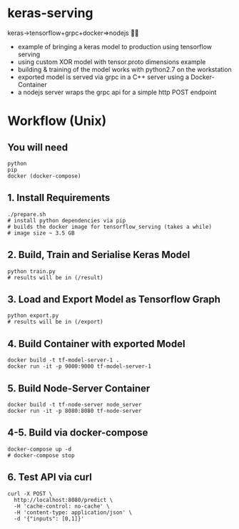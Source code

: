 # keras-serving

keras->tensorflow+grpc+docker=>nodejs :whale::fire:

- example of bringing a keras model to production using tensorflow serving
- using custom XOR model with tensor.proto dimensions example
- building & training of the model works with python2.7 on the workstation
- exported model is served via grpc in a C++ server using a Docker-Container
- a nodejs server wraps the grpc api for a simple http POST endpoint

# Workflow (Unix)

## You will need

```
python
pip
docker (docker-compose)
```

## 1. Install Requirements

```
./prepare.sh
# install python dependencies via pip
# builds the docker image for tensorflow_serving (takes a while)
# image size ~ 3.5 GB
```

## 2. Build, Train and Serialise Keras Model

```
python train.py
# results will be in (/result)
```

## 3. Load and Export Model as Tensorflow Graph

```
python export.py
# results will be in (/export)
```

## 4. Build Container with exported Model

```
docker build -t tf-model-server-1 .
docker run -it -p 9000:9000 tf-model-server-1
```

## 5. Build Node-Server Container

```
docker build -t tf-node-server node_server
docker run -it -p 8080:8080 tf-node-server
```

## 4-5. Build via docker-compose

```
docker-compose up -d
# docker-compose stop
```

## 6. Test API via curl

```
curl -X POST \
  http://localhost:8080/predict \
  -H 'cache-control: no-cache' \
  -H 'content-type: application/json' \
  -d '{"inputs": [0,1]}'
```